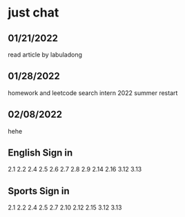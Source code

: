 # just chat
## 01/21/2022
read article by labuladong
## 01/28/2022
homework and leetcode
search intern 2022 summer
restart
## 02/08/2022
hehe
## English Sign in
2.1 2.2 2.4 2.5 2.6 2.7 2.8 2.9 2.14 2.16 3.12 3.13

## Sports Sign in
2.1 2.2 2.4 2.5 2.7 2.10 2.12 2.15 3.12 3.13

## 
